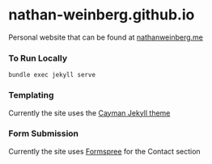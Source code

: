 # nathan-weinberg.github.io

Personal website that can be found at [nathanweinberg.me](http://nathanweinberg.me/)

### To Run Locally
`bundle exec jekyll serve`

### Templating

Currently the site uses the [Cayman Jekyll theme](https://github.com/pages-themes/cayman)

### Form Submission

Currently the site uses [Formspree](https://formspree.io/) for the Contact section
